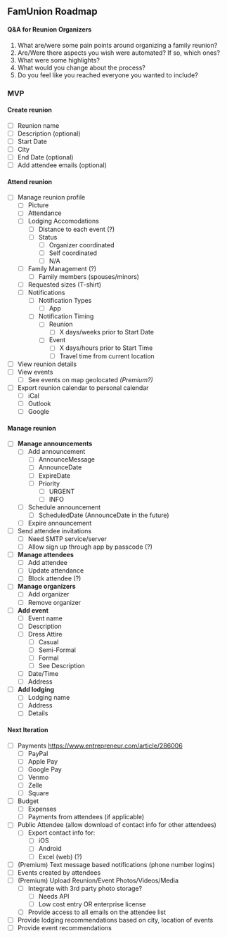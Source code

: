 ## FamUnion Roadmap

#### Q&A for Reunion Organizers

1. What are/were some pain points around organizing a family reunion?
1. Are/Were there aspects you wish were automated? If so, which ones?
1. What were some highlights?
1. What would you change about the process?
1. Do you feel like you reached everyone you wanted to include?

### MVP
#### Create reunion
- [ ] Reunion name
- [ ] Description (optional)
- [ ] Start Date
- [ ] City
- [ ] End Date (optional)
- [ ] Add attendee emails (optional)
#### Attend reunion
- [ ] Manage reunion profile
    - [ ] Picture
    - [ ] Attendance
    - [ ] Lodging Accomodations
        - [ ] Distance to each event (?)
        - [ ] Status
            - [ ] Organizer coordinated
            - [ ] Self coordinated
            - [ ] N/A
    - [ ] Family Management (?)
        - [ ] Family members (spouses/minors)
    - [ ] Requested sizes (T-shirt)
    - [ ] Notifications
        - [ ] Notification Types
            - [ ] App
        - [ ] Notification Timing
            - [ ] Reunion
                - [ ] X days/weeks prior to Start Date
            - [ ] Event
                - [ ] X days/hours prior to Start Time
                - [ ] Travel time from current location
- [ ] View reunion details
- [ ] View events
    - [ ] See events on map geolocated _(Premium?)_
- [ ] Export reunion calendar to personal calendar
    - [ ] iCal
    - [ ] Outlook
    - [ ] Google
#### Manage reunion
- [ ] **Manage announcements**
    - [ ] Add announcement
        - [ ] AnnounceMessage
        - [ ] AnnounceDate
        - [ ] ExpireDate
        - [ ] Priority
            - [ ] URGENT
            - [ ] INFO
    - [ ] Schedule announcement
        - [ ] ScheduledDate (AnnounceDate in the future)
    - [ ] Expire announcement
- [ ] Send attendee invitations
    - [ ] Need SMTP service/server
    - [ ] Allow sign up through app by passcode (?)
- [ ] **Manage attendees**
    - [ ] Add attendee
    - [ ] Update attendance
    - [ ] Block attendee (?)
- [ ] **Manage organizers**
    - [ ] Add organizer
    - [ ] Remove organizer
- [ ] **Add event**
    - [ ] Event name
    - [ ] Description
    - [ ] Dress Attire
        - [ ] Casual
        - [ ] Semi-Formal
        - [ ] Formal
        - [ ] See Description
    - [ ] Date/Time
    - [ ] Address
- [ ] **Add lodging**
    - [ ] Lodging name
    - [ ] Address
    - [ ] Details

#### Next Iteration
- [ ] Payments https://www.entrepreneur.com/article/286006
    - [ ] PayPal
    - [ ] Apple Pay
    - [ ] Google Pay
    - [ ] Venmo
    - [ ] Zelle
    - [ ] Square
- [ ] Budget
    - [ ] Expenses
    - [ ] Payments from attendees (if applicable)
- [ ] Public Attendee (allow download of contact info for other attendees)
    - [ ] Export contact info for:
        - [ ] iOS
        - [ ] Android
        - [ ] Excel (web) (?)
- [ ] (Premium) Text message based notifications (phone number logins)
- [ ] Events created by attendees
- [ ] (Premium) Upload Reunion/Event Photos/Videos/Media
    - [ ] Integrate with 3rd party photo storage?
        - [ ] Needs API
        - [ ] Low cost entry OR enterprise license
    - [ ] Provide access to all emails on the attendee list
- [ ] Provide lodging recommendations based on city, location of events
- [ ] Provide event recommendations
